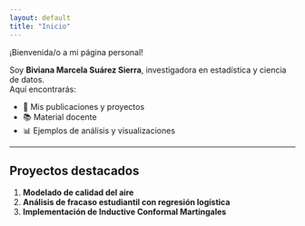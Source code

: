 ```yaml
---
layout: default
title: "Inicio"
---
```


¡Bienvenida/o a mi página personal!

Soy **Biviana Marcela Suárez Sierra**, investigadora en estadística y ciencia de datos.  
Aquí encontrarás:

- 📄 Mis publicaciones y proyectos  
- 📚 Material docente  
- 📊 Ejemplos de análisis y visualizaciones  

---

## Proyectos destacados

1. **Modelado de calidad del aire**  
2. **Análisis de fracaso estudiantil con regresión logística**  
3. **Implementación de Inductive Conformal Martingales**
